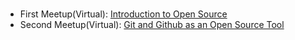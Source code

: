 #

- First Meetup(Virtual): [Introduction to Open Source](Introduction-to-Open-Source.md)
- Second Meetup(Virtual): [Git and Github as an Open Source Tool](https://github.com/OSCA-Ado-Ekiti/Meetup-Notes/blob/main/Git-and-Github-as-an-Open-Source-Tool.md)
